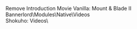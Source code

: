 ﻿Remove Introduction Movie
Vanilla: Mount & Blade II Bannerlord\Modules\Native\Videos\
Shokuho: Videos\